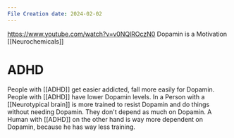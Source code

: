 ```yaml
---
File Creation date: 2024-02-02
---
```

https://www.youtube.com/watch?v=v0NQlROczN0
Dopamin is a Motivation [[Neurochemicals]] 

# ADHD
People with [[ADHD]] get easier addicted, fall more easily for Dopamin.
People with [[ADHD]] have lower Dopamin levels. 
In a Person with a [[Neurotypical brain]] is more trained to resist Dopamin and do things without needing Dopamin. They don't depend as much on Dopamin. A Human with [[ADHD]] on the other hand is way more dependent on Dopamin, because he has way less training.